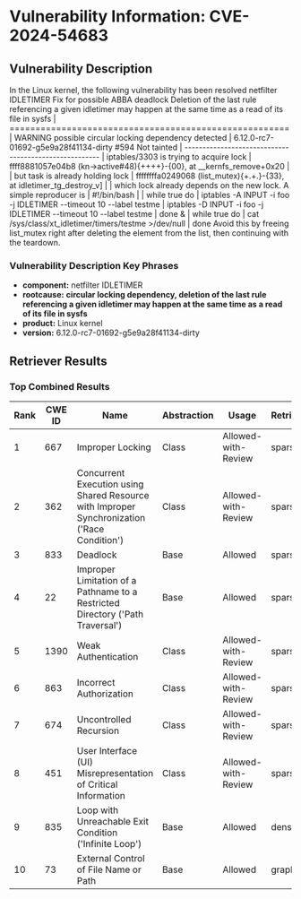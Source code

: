 # Vulnerability Information: CVE-2024-54683

## Vulnerability Description
In the Linux kernel, the following vulnerability has been resolved netfilter IDLETIMER Fix for possible ABBA deadlock Deletion of the last rule referencing a given idletimer may happen at the same time as a read of its file in sysfs | ====================================================== | WARNING possible circular locking dependency detected | 6.12.0-rc7-01692-g5e9a28f41134-dirty #594 Not tainted | ------------------------------------------------------ | iptables/3303 is trying to acquire lock | ffff8881057e04b8 (kn->active#48){++++}-{00}, at __kernfs_remove+0x20 | | but task is already holding lock | ffffffffa0249068 (list_mutex){+.+.}-{33}, at idletimer_tg_destroy_v] | | which lock already depends on the new lock. A simple reproducer is | #!/bin/bash | | while true do | iptables -A INPUT -i foo -j IDLETIMER --timeout 10 --label testme | iptables -D INPUT -i foo -j IDLETIMER --timeout 10 --label testme | done & | while true do | cat /sys/class/xt_idletimer/timers/testme >/dev/null | done Avoid this by freeing list_mutex right after deleting the element from the list, then continuing with the teardown.

### Vulnerability Description Key Phrases
- **component:** netfilter IDLETIMER
- **rootcause:** **circular locking dependency, deletion of the last rule referencing a given idletimer may happen at the same time as a read of its file in sysfs**
- **product:** Linux kernel
- **version:** 6.12.0-rc7-01692-g5e9a28f41134-dirty

## Retriever Results

### Top Combined Results

| Rank | CWE ID | Name | Abstraction | Usage  | Retrievers | Individual Scores |
|------|--------|------|-------------|-------|------------|-------------------|
| 1 | 667 | Improper Locking | Class | Allowed-with-Review | sparse | 0.737 |
| 2 | 362 | Concurrent Execution using Shared Resource with Improper Synchronization ('Race Condition') | Class | Allowed-with-Review | sparse | 0.645 |
| 3 | 833 | Deadlock | Base | Allowed | sparse | 0.643 |
| 4 | 22 | Improper Limitation of a Pathname to a Restricted Directory ('Path Traversal') | Base | Allowed | sparse | 0.608 |
| 5 | 1390 | Weak Authentication | Class | Allowed-with-Review | sparse | 0.605 |
| 6 | 863 | Incorrect Authorization | Class | Allowed-with-Review | sparse | 0.602 |
| 7 | 674 | Uncontrolled Recursion | Class | Allowed-with-Review | sparse | 0.598 |
| 8 | 451 | User Interface (UI) Misrepresentation of Critical Information | Class | Allowed-with-Review | sparse | 0.595 |
| 9 | 835 | Loop with Unreachable Exit Condition ('Infinite Loop') | Base | Allowed | dense | 0.541 |
| 10 | 73 | External Control of File Name or Path | Base | Allowed | graph | 0.002 |

